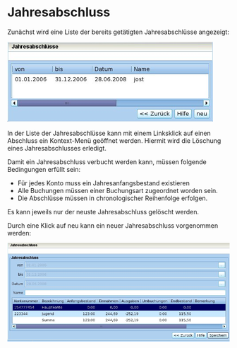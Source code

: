 # Jahresabschluss

Zunächst wird eine Liste der bereits getätigten Jahresabschlüsse angezeigt:

![](/assets/Jahresabschluesse.jpg)

In der Liste der Jahresabschlüsse kann mit einem Linksklick auf einen Abschluss ein Kontext-Menü geöffnet werden. Hiermit wird die Löschung eines Jahresabschlusses erledigt.

Damit ein Jahresabschluss verbucht werden kann, müssen folgende Bedingungen erfüllt sein:

* Für jedes Konto muss ein Jahresanfangsbestand existieren
* Alle Buchungen müssen einer Buchungsart zugeordnet worden sein.
* Die Abschlüsse müssen in chronologischer Reihenfolge erfolgen.

Es kann jeweils nur der neuste Jahresabschluss gelöscht werden.

Durch eine Klick auf neu kann ein neuer Jahresabschluss vorgenommen werden:

![](/assets/Jahresabschluss.jpg)



